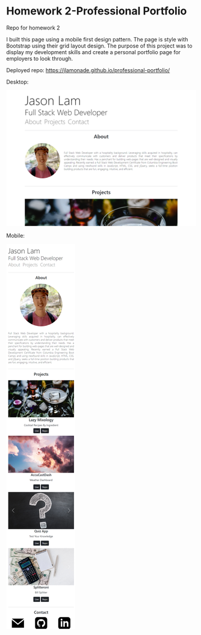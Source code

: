 # Homework 2-Professional Portfolio

Repo for homework 2

I built this page using a mobile first design pattern. The page is style with Bootstrap using their grid layout design. The purpose of this project was to display my development skills and create a personal portfolio page for employers to look through.

Deployed repo: https://jlamonade.github.io/professional-portfolio/

Desktop:

![desktop preview](./assets/images/preview_desktop.png)

Mobile:

![mobile preview](./assets/images/preview_mobile.png)
